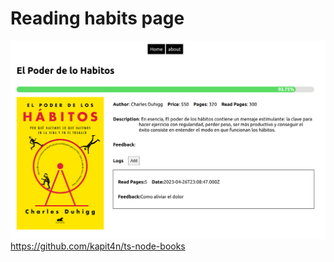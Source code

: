 # Reading habits page

![Book details](https://github.com/kapit4n/ts-books/blob/main/mockups/ts-books-details.png?raw=true)
https://github.com/kapit4n/ts-node-books


